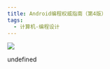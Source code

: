 ```yaml
---
title: Android编程权威指南（第4版）
tags:
  - 计算机-编程设计
---
```


![](https://cdn.weread.qq.com/weread/cover/76/YueWen_38493584/s_YueWen_38493584.jpg)

undefined